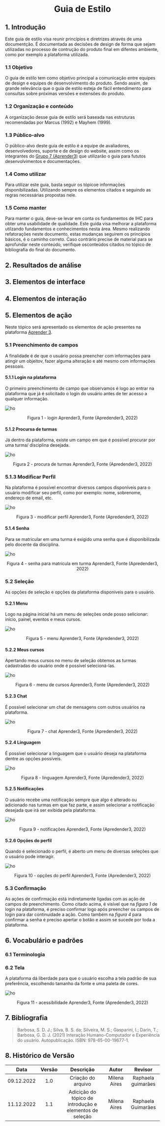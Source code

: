 # <center>Guia de Estilo

## 1. Introdução
Este guia de estilo visa reunir princípios e diretrizes através de uma documentção. É documentada as decisões de design de forma que sejam utilizadas no processo de contrução do produto final em difentes ambiente, como por exemplo a plataforma utilizada.

### 1.1 Objetivo
O guia de estilo tem como objetivo principal a comunicação entre equipes de design e equipes de desenvolvimento do produto. Sendo assim, de grande relevância que o guia de estilo esteja de fácil entendimento para consultas sobre próximas versões e extensões do produto.

### 1.2 Organização e conteúdo
A organização desse guia de estilo será baseada nas estruturas recomendadas por Marcus (1992) e Mayhem (1999).
 
### 1.3 Público-alvo
O público-alvo deste guia de estilo é a equipe de avaliadores, desenvolvedores, suporte e de design do website, assim como os integrantes do <a href="https://interacao-humano-computador.github.io/2022.2-Aprender3/#sobre-o-projeto">Grupo 7 (Aprender3)</a> que utilizarão o guia para fututos desenvolvimentos e documentações.
 
### 1.4 Como utilizar
Para utilizar este guia, basta seguir os tópicoe informações disponibilizadas. Utilizando sempre os elementos citados e seguindo as regras necessárias propostas nele.
 
### 1.5 Como manter
Para manter o guia, deve-se levar em conta os fundamentos de IHC para obter uma usabilidade de qualidade. Este guida visa melhorar a plataforma utilzando fundamentos e conhecimentos nesta área. Mesmo realizando refatorações neste documento, estas mudanças seguirem os princípios básicos, é o caminho correto. Caso contrário precise de material para se aprofundar neste conteúdo, verifique osconteúdos citados no tópico de bibliografia do final do documento. 
 
## 2. Resultados de análise
 
 
## 3. Elementos de interface
 
 
## 4. Elementos de interação
 
 
## 5. Elementos de ação
Neste tópico será apresentado os elementos de ação presentes na plataforma <a href="https://aprender3.unb.br/login/index.php">Aprender 3</a>.

### 5.1 Preenchimento de campos
A finalidade é de que o usuário possa preencher com informações para atingir um objeitov, fazer alguma alteração e até mesmo com informações pessoais.
 
#### 5.1.1 Login na plataforma
O primeiro preenchimento de campo que observamos é logo ao entrar na plataforma que já é solicitado o login do usuário antes de ter acesso a qualquer informação.
 
 ![ho](../images/login_aprender.png)
 
 <figcaption align="center">Figura 1 - login Aprender3, Fonte (Apredender3, 2022)</figcaption>
 
#### 5.1.2 Procursa de turmas 
Já dentro da plataforma, existe um campo em que é possível procurar por uma turma/ disciplina desejada. 
 
 ![ho](../images/search_courses.png)
 
 <figcaption align="center">Figura 2 - procura de turmas Aprender3, Fonte (Apredender3, 2022)</figcaption>
 
### 5.1.3 Modificar Perfil 
Na plataforma é possível encontrar diversos campos disponíveis para o usuário modificar seu perfil, como por exemplo: nome, sobrenome, endereço de email, etc.
 
 ![ho](../images/modificar_perfil.png)
 
 <figcaption align="center">Figura 3 - modificar perfil Aprender3, Fonte (Apredender3, 2022)</figcaption>
 
#### 5.1.4 Senha
Para se matricular em uma turma é exigido uma senha que é disponibilizada pelo docente da disciplina.
 
 ![ho](../images/senha_selecao.png)
 
 <figcaption align="center">Figura 4 - senha para matrícula em turma Aprender3, Fonte (Apredender3, 2022)</figcaption>
 
### 5.2 Seleção
As opções de seleção e opções da plataforma disponíveis para o usuário.
 
#### 5.2.1 Menu 
Logo na página inicial há um menu de seleções onde posso selicionar: início, painel, eventos e meus cursos.
 
 ![ho](../images/menu_selecao.png)
 
 <figcaption align="center">Figura 5 - menu Aprender3, Fonte (Apredender3, 2022)</figcaption>
 
#### 5.2.2 Meus cursos
Apertando meus cursos no menu de seleção obtemos as turmas cadastradas do usuário onde é possível selecioná-las.
 
 ![ho](../images/meus_cursos.png)
 
 <figcaption align="center">Figura 6 - menu de cursos Aprender3, Fonte (Apredender3, 2022)</figcaption>
 
#### 5.2.3 Chat
É possível selecionar um chat de mensagens com outros usuários na plataforma.
 
  ![ho](../images/chat_selecao.png)
 
 <figcaption align="center">Figura 7 - chat Aprender3, Fonte (Apredender3, 2022)</figcaption>
 
#### 5.2.4 Linguagem
É possível selecionar a linguagem que o usuário deseja na plataforma dentre as opções possíveis.
 
 ![ho](../images/linguagem_selecao.png)
 
 <figcaption align="center">Figura 8 - linguagem Aprender3, Fonte (Apredender3, 2022)</figcaption>
 
#### 5.2.5 Notificações
O usuário recebe uma notificação sempre que algo é alterado ou adicionado nas turmas em que faz parte, e assim selecionar a notificação desejada que irá ser exibida pela plataforma.
 
 ![ho](../images/notificacoes_selecao.png)
 
 <figcaption align="center">Figura 9 - notificações Aprender3, Fonte (Apredender3, 2022)</figcaption>
 
#### 5.2.6 Opções do perfil
Quando é selecionado o perfil, é aberto um menu de diversas seleções que o usuário pode interagir.
 
 ![ho](../images/opcoesperfil_selecao.png)
 
 <figcaption align="center">Figura 10 - opções do perfil Aprender3, Fonte (Apredender3, 2022)</figcaption>
 
 
### 5.3 Confirmação
As ações de confirmação está indiretamente ligadas com as ação de campos de preenchimento.
Como citado acima, é visível que na _figura 1_ de login na plataforma, é preciso confirmar logo após preencher os campos de login para dar continuidade a ação. Como também na _figura 4_ para confirmar a senha é preciso apertar o botão e assim se sucede por toda a plataforma.
 
## 6.  Vocabulário e padrões
### 6.1 Terminologia
 
### 6.2 Tela 
A plataforma dá liberdade para que o usuário escolha a tela padrão de sua preferência, escolhendo tamanho da fonte e uma paleta de cores.
 
 ![ho](../images/acessibilidade_padrao.png)
 
 <figcaption align="center">Figura 11 - acessibilidade Aprender3, Fonte (Apredender3, 2022)</figcaption>
 
## 7. Bibliografia
> Barbosa, S. D. J.; Silva, B. S. da; Silveira, M. S.; Gasparini, I.; Darin, T.; Barbosa, G. D. J. (2021) Interação Humano-Computador e Experiência do usuário. Autopublicação. ISBN: 978-65-00-19677-1.

## 8. Histórico de Versão
 
| Data       | Versão | Descrição            | Autor             | Revisor |
|:----------:|:------:|:--------------------:|:-----------------:|:-------:|
| 09.12.2022 | 1.0 | Criação do arquivo |   Milena Aires      | Raphaela guimarães |
| 11.12.2022 | 1.1 | Adicição do tópico de introdução e elementos de seleção | Milena Aires | Raphaela Guimarães |
 
